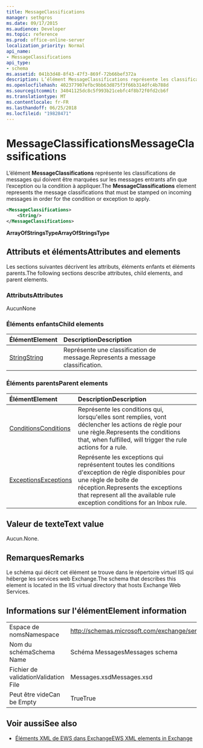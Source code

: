 ```yaml
---
title: MessageClassifications
manager: sethgros
ms.date: 09/17/2015
ms.audience: Developer
ms.topic: reference
ms.prod: office-online-server
localization_priority: Normal
api_name:
- MessageClassifications
api_type:
- schema
ms.assetid: 041b3d48-8f43-47f3-869f-72b66bef372a
description: L’élément MessageClassifications représente les classifications de messages qui doivent être marquées sur les messages entrants afin que l’exception ou la condition à appliquer.
ms.openlocfilehash: 402377907efbc9bb63d875f3f66b314dfc4b788d
ms.sourcegitcommit: 34041125dc8c5f993b21cebfc4f8b72f0fd2cb6f
ms.translationtype: MT
ms.contentlocale: fr-FR
ms.lasthandoff: 06/25/2018
ms.locfileid: "19828471"
---
```

# <a name="messageclassifications"></a><span data-ttu-id="76f84-103">MessageClassifications</span><span class="sxs-lookup"><span data-stu-id="76f84-103">MessageClassifications</span></span>

<span data-ttu-id="76f84-104">L’élément **MessageClassifications** représente les classifications de messages qui doivent être marquées sur les messages entrants afin que l’exception ou la condition à appliquer.</span><span class="sxs-lookup"><span data-stu-id="76f84-104">The **MessageClassifications** element represents the message classifications that must be stamped on incoming messages in order for the condition or exception to apply.</span></span> 
  
```XML
<MessageClassifications>
    <String/>
</MessageClassifications>
```

 <span data-ttu-id="76f84-105">**ArrayOfStringsType**</span><span class="sxs-lookup"><span data-stu-id="76f84-105">**ArrayOfStringsType**</span></span>
## <a name="attributes-and-elements"></a><span data-ttu-id="76f84-106">Attributs et éléments</span><span class="sxs-lookup"><span data-stu-id="76f84-106">Attributes and elements</span></span>

<span data-ttu-id="76f84-107">Les sections suivantes décrivent les attributs, éléments enfants et éléments parents.</span><span class="sxs-lookup"><span data-stu-id="76f84-107">The following sections describe attributes, child elements, and parent elements.</span></span>
  
### <a name="attributes"></a><span data-ttu-id="76f84-108">Attributs</span><span class="sxs-lookup"><span data-stu-id="76f84-108">Attributes</span></span>

<span data-ttu-id="76f84-109">Aucun</span><span class="sxs-lookup"><span data-stu-id="76f84-109">None</span></span>
  
### <a name="child-elements"></a><span data-ttu-id="76f84-110">Éléments enfants</span><span class="sxs-lookup"><span data-stu-id="76f84-110">Child elements</span></span>

|<span data-ttu-id="76f84-111">**Élément**</span><span class="sxs-lookup"><span data-stu-id="76f84-111">**Element**</span></span>|<span data-ttu-id="76f84-112">**Description**</span><span class="sxs-lookup"><span data-stu-id="76f84-112">**Description**</span></span>|
|:-----|:-----|
|[<span data-ttu-id="76f84-113">String</span><span class="sxs-lookup"><span data-stu-id="76f84-113">String</span></span>](string.md) <br/> |<span data-ttu-id="76f84-114">Représente une classification de message.</span><span class="sxs-lookup"><span data-stu-id="76f84-114">Represents a message classification.</span></span>  <br/> |
   
### <a name="parent-elements"></a><span data-ttu-id="76f84-115">Éléments parents</span><span class="sxs-lookup"><span data-stu-id="76f84-115">Parent elements</span></span>

|<span data-ttu-id="76f84-116">**Élément**</span><span class="sxs-lookup"><span data-stu-id="76f84-116">**Element**</span></span>|<span data-ttu-id="76f84-117">**Description**</span><span class="sxs-lookup"><span data-stu-id="76f84-117">**Description**</span></span>|
|:-----|:-----|
|[<span data-ttu-id="76f84-118">Conditions</span><span class="sxs-lookup"><span data-stu-id="76f84-118">Conditions</span></span>](conditions.md) <br/> |<span data-ttu-id="76f84-119">Représente les conditions qui, lorsqu'elles sont remplies, vont déclencher les actions de règle pour une règle.</span><span class="sxs-lookup"><span data-stu-id="76f84-119">Represents the conditions that, when fulfilled, will trigger the rule actions for a rule.</span></span>  <br/> |
|[<span data-ttu-id="76f84-120">Exceptions</span><span class="sxs-lookup"><span data-stu-id="76f84-120">Exceptions</span></span>](exceptions.md) <br/> |<span data-ttu-id="76f84-121">Représente les exceptions qui représentent toutes les conditions d'exception de règle disponibles pour une règle de boîte de réception.</span><span class="sxs-lookup"><span data-stu-id="76f84-121">Represents the exceptions that represent all the available rule exception conditions for an Inbox rule.</span></span>  <br/> |
   
## <a name="text-value"></a><span data-ttu-id="76f84-122">Valeur de texte</span><span class="sxs-lookup"><span data-stu-id="76f84-122">Text value</span></span>

<span data-ttu-id="76f84-123">Aucun.</span><span class="sxs-lookup"><span data-stu-id="76f84-123">None.</span></span>
  
## <a name="remarks"></a><span data-ttu-id="76f84-124">Remarques</span><span class="sxs-lookup"><span data-stu-id="76f84-124">Remarks</span></span>

<span data-ttu-id="76f84-125">Le schéma qui décrit cet élément se trouve dans le répertoire virtuel IIS qui héberge les services web Exchange.</span><span class="sxs-lookup"><span data-stu-id="76f84-125">The schema that describes this element is located in the IIS virtual directory that hosts Exchange Web Services.</span></span>
  
## <a name="element-information"></a><span data-ttu-id="76f84-126">Informations sur l'élément</span><span class="sxs-lookup"><span data-stu-id="76f84-126">Element information</span></span>

|||
|:-----|:-----|
|<span data-ttu-id="76f84-127">Espace de noms</span><span class="sxs-lookup"><span data-stu-id="76f84-127">Namespace</span></span>  <br/> |http://schemas.microsoft.com/exchange/services/2006/messages  <br/> |
|<span data-ttu-id="76f84-128">Nom du schéma</span><span class="sxs-lookup"><span data-stu-id="76f84-128">Schema Name</span></span>  <br/> |<span data-ttu-id="76f84-129">Schéma Messages</span><span class="sxs-lookup"><span data-stu-id="76f84-129">Messages schema</span></span>  <br/> |
|<span data-ttu-id="76f84-130">Fichier de validation</span><span class="sxs-lookup"><span data-stu-id="76f84-130">Validation File</span></span>  <br/> |<span data-ttu-id="76f84-131">Messages.xsd</span><span class="sxs-lookup"><span data-stu-id="76f84-131">Messages.xsd</span></span>  <br/> |
|<span data-ttu-id="76f84-132">Peut être vide</span><span class="sxs-lookup"><span data-stu-id="76f84-132">Can be Empty</span></span>  <br/> |<span data-ttu-id="76f84-133">True</span><span class="sxs-lookup"><span data-stu-id="76f84-133">True</span></span>  <br/> |
   
## <a name="see-also"></a><span data-ttu-id="76f84-134">Voir aussi</span><span class="sxs-lookup"><span data-stu-id="76f84-134">See also</span></span>



- [<span data-ttu-id="76f84-135">Éléments XML de EWS dans Exchange</span><span class="sxs-lookup"><span data-stu-id="76f84-135">EWS XML elements in Exchange</span></span>](ews-xml-elements-in-exchange.md)

